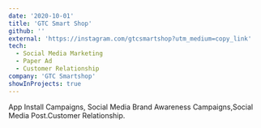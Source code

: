 ```yaml
---
date: '2020-10-01'
title: 'GTC Smart Shop'
github: ''
external: 'https://instagram.com/gtcsmartshop?utm_medium=copy_link'
tech:
  - Social Media Marketing
  - Paper Ad
  - Customer Relationship
company: 'GTC Smartshop'
showInProjects: true
---
```


App Install Campaigns, Social Media Brand Awareness Campaigns,Social Media Post.Customer Relationship.
